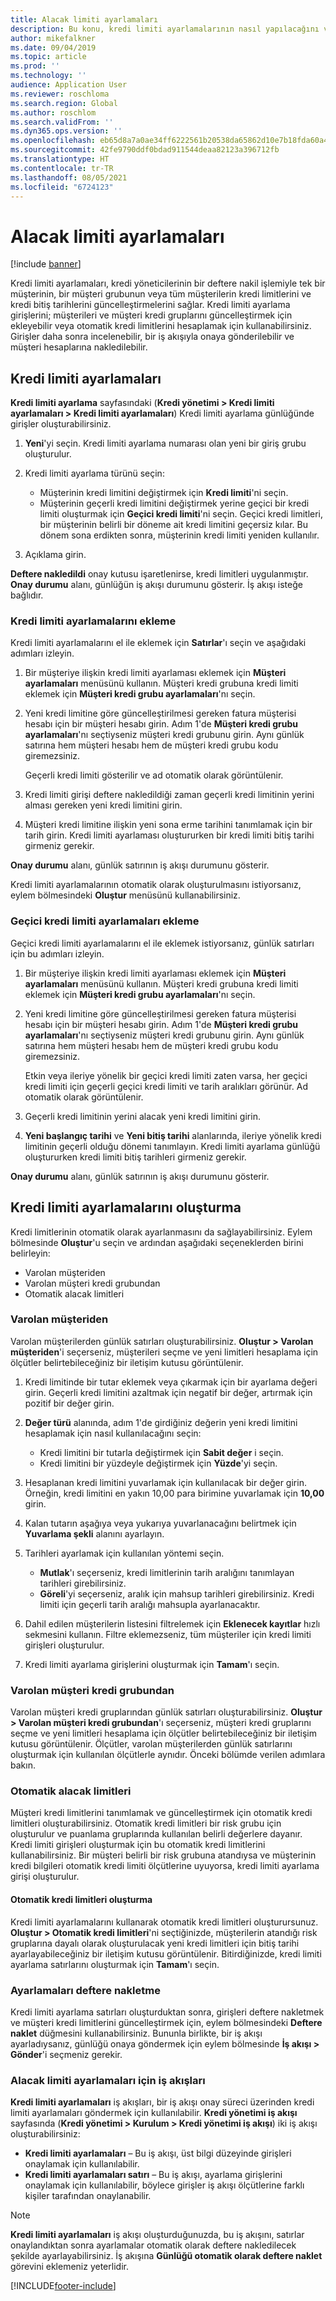 ```yaml
---
title: Alacak limiti ayarlamaları
description: Bu konu, kredi limiti ayarlamalarının nasıl yapılacağını ve ekleneceğini açıklamaktadır.
author: mikefalkner
ms.date: 09/04/2019
ms.topic: article
ms.prod: ''
ms.technology: ''
audience: Application User
ms.reviewer: roschloma
ms.search.region: Global
ms.author: roschlom
ms.search.validFrom: ''
ms.dyn365.ops.version: ''
ms.openlocfilehash: eb65d8a7a0ae34ff6222561b20538da65862d10e7b18fda60a42d55e8b5516ae
ms.sourcegitcommit: 42fe9790ddf0bdad911544deaa82123a396712fb
ms.translationtype: HT
ms.contentlocale: tr-TR
ms.lasthandoff: 08/05/2021
ms.locfileid: "6724123"
---
```

# <a name="credit-limit-adjustments"></a>Alacak limiti ayarlamaları 

[!include [banner](../includes/banner.md)]

Kredi limiti ayarlamaları, kredi yöneticilerinin bir deftere nakil işlemiyle tek bir müşterinin, bir müşteri grubunun veya tüm müşterilerin kredi limitlerini ve kredi bitiş tarihlerini güncelleştirmelerini sağlar. Kredi limiti ayarlama girişlerini; müşterileri ve müşteri kredi gruplarını güncelleştirmek için ekleyebilir veya otomatik kredi limitlerini hesaplamak için kullanabilirsiniz. Girişler daha sonra incelenebilir, bir iş akışıyla onaya gönderilebilir ve müşteri hesaplarına nakledilebilir.

## <a name="set-up-credit-limit-adjustments"></a>Kredi limiti ayarlamaları

**Kredi limiti ayarlama** sayfasındaki (**Kredi yönetimi \> Kredi limiti ayarlamaları \> Kredi limiti ayarlamaları**) Kredi limiti ayarlama günlüğünde girişler oluşturabilirsiniz.

1. **Yeni**'yi seçin. Kredi limiti ayarlama numarası olan yeni bir giriş grubu oluşturulur.
2. Kredi limiti ayarlama türünü seçin:

    - Müşterinin kredi limitini değiştirmek için **Kredi limiti**'ni seçin.
    - Müşterinin geçerli kredi limitini değiştirmek yerine geçici bir kredi limiti oluşturmak için **Geçici kredi limiti**'ni seçin. Geçici kredi limitleri, bir müşterinin belirli bir döneme ait kredi limitini geçersiz kılar. Bu dönem sona erdikten sonra, müşterinin kredi limiti yeniden kullanılır.
3. Açıklama girin. 

**Deftere nakledildi** onay kutusu işaretlenirse, kredi limitleri uygulanmıştır. **Onay durumu** alanı, günlüğün iş akışı durumunu gösterir. İş akışı isteğe bağlıdır.

### <a name="add-credit-limit-adjustments"></a>Kredi limiti ayarlamalarını ekleme

Kredi limiti ayarlamalarını el ile eklemek için **Satırlar**'ı seçin ve aşağıdaki adımları izleyin.

1. Bir müşteriye ilişkin kredi limiti ayarlaması eklemek için **Müşteri ayarlamaları** menüsünü kullanın. Müşteri kredi grubuna kredi limiti eklemek için **Müşteri kredi grubu ayarlamaları**'nı seçin.
2. Yeni kredi limitine göre güncelleştirilmesi gereken fatura müşterisi hesabı için bir müşteri hesabı girin. Adım 1'de **Müşteri kredi grubu ayarlamaları**'nı seçtiyseniz müşteri kredi grubunu girin. Aynı günlük satırına hem müşteri hesabı hem de müşteri kredi grubu kodu giremezsiniz.

    Geçerli kredi limiti gösterilir ve ad otomatik olarak görüntülenir.

3. Kredi limiti girişi deftere nakledildiği zaman geçerli kredi limitinin yerini alması gereken yeni kredi limitini girin.
4. Müşteri kredi limitine ilişkin yeni sona erme tarihini tanımlamak için bir tarih girin. Kredi limiti ayarlaması oluştururken bir kredi limiti bitiş tarihi girmeniz gerekir.

**Onay durumu** alanı, günlük satırının iş akışı durumunu gösterir.

Kredi limiti ayarlamalarının otomatik olarak oluşturulmasını istiyorsanız, eylem bölmesindeki **Oluştur** menüsünü kullanabilirsiniz.
 
### <a name="add-temporary-credit-limit-adjustments"></a>Geçici kredi limiti ayarlamaları ekleme

Geçici kredi limiti ayarlamalarını el ile eklemek istiyorsanız, günlük satırları için bu adımları izleyin.

1. Bir müşteriye ilişkin kredi limiti ayarlaması eklemek için **Müşteri ayarlamaları** menüsünü kullanın. Müşteri kredi grubuna kredi limiti eklemek için **Müşteri kredi grubu ayarlamaları**'nı seçin.
2. Yeni kredi limitine göre güncelleştirilmesi gereken fatura müşterisi hesabı için bir müşteri hesabı girin. Adım 1'de **Müşteri kredi grubu ayarlamaları**'nı seçtiyseniz müşteri kredi grubunu girin. Aynı günlük satırına hem müşteri hesabı hem de müşteri kredi grubu kodu giremezsiniz.

    Etkin veya ileriye yönelik bir geçici kredi limiti zaten varsa, her geçici kredi limiti için geçerli geçici kredi limiti ve tarih aralıkları görünür. Ad otomatik olarak görüntülenir.

3. Geçerli kredi limitinin yerini alacak yeni kredi limitini girin.
4. **Yeni başlangıç tarihi** ve **Yeni bitiş tarihi** alanlarında, ileriye yönelik kredi limitinin geçerli olduğu dönemi tanımlayın. Kredi limiti ayarlama günlüğü oluştururken kredi limiti bitiş tarihleri girmeniz gerekir.

**Onay durumu** alanı, günlük satırının iş akışı durumunu gösterir.

## <a name="generate-credit-limit-adjustments"></a>Kredi limiti ayarlamalarını oluşturma

Kredi limitlerinin otomatik olarak ayarlanmasını da sağlayabilirsiniz. Eylem bölmesinde **Oluştur**'u seçin ve ardından aşağıdaki seçeneklerden birini belirleyin:

- Varolan müşteriden
- Varolan müşteri kredi grubundan
- Otomatik alacak limitleri

### <a name="from-existing-customer"></a>Varolan müşteriden

Varolan müşterilerden günlük satırları oluşturabilirsiniz. **Oluştur \> Varolan müşteriden**'i seçerseniz, müşterileri seçme ve yeni limitleri hesaplama için ölçütler belirtebileceğiniz bir iletişim kutusu görüntülenir.

1. Kredi limitinde bir tutar eklemek veya çıkarmak için bir ayarlama değeri girin. Geçerli kredi limitini azaltmak için negatif bir değer, artırmak için pozitif bir değer girin.
2. **Değer türü** alanında, adım 1'de girdiğiniz değerin yeni kredi limitini hesaplamak için nasıl kullanılacağını seçin:

    - Kredi limitini bir tutarla değiştirmek için **Sabit değer** i seçin.
    - Kredi limitini bir yüzdeyle değiştirmek için **Yüzde**'yi seçin.

3. Hesaplanan kredi limitini yuvarlamak için kullanılacak bir değer girin. Örneğin, kredi limitini en yakın 10,00 para birimine yuvarlamak için **10,00** girin.
4. Kalan tutarın aşağıya veya yukarıya yuvarlanacağını belirtmek için **Yuvarlama şekli** alanını ayarlayın.
5. Tarihleri ayarlamak için kullanılan yöntemi seçin.

    - **Mutlak**'ı seçerseniz, kredi limitlerinin tarih aralığını tanımlayan tarihleri girebilirsiniz.
    - **Göreli**'yi seçerseniz, aralık için mahsup tarihleri girebilirsiniz. Kredi limiti için geçerli tarih aralığı mahsupla ayarlanacaktır.

6. Dahil edilen müşterilerin listesini filtrelemek için **Eklenecek kayıtlar** hızlı sekmesini kullanın. Filtre eklemezseniz, tüm müşteriler için kredi limiti girişleri oluşturulur.
7. Kredi limiti ayarlama girişlerini oluşturmak için **Tamam**'ı seçin.

### <a name="from-existing-customer-credit-group"></a>Varolan müşteri kredi grubundan

Varolan müşteri kredi gruplarından günlük satırları oluşturabilirsiniz. **Oluştur \> Varolan müşteri kredi grubundan**'ı seçerseniz, müşteri kredi gruplarını seçme ve yeni limitleri hesaplama için ölçütler belirtebileceğiniz bir iletişim kutusu görüntülenir. Ölçütler, varolan müşterilerden günlük satırlarını oluşturmak için kullanılan ölçütlerle aynıdır. Önceki bölümde verilen adımlara bakın.

### <a name="automatic-credit-limits"></a>Otomatik alacak limitleri

Müşteri kredi limitlerini tanımlamak ve güncelleştirmek için otomatik kredi limitleri oluşturabilirsiniz. Otomatik kredi limitleri bir risk grubu için oluşturulur ve puanlama gruplarında kullanılan belirli değerlere dayanır. Kredi limiti girişleri oluşturmak için bu otomatik kredi limitlerini kullanabilirsiniz. Bir müşteri belirli bir risk grubuna atandıysa ve müşterinin kredi bilgileri otomatik kredi limiti ölçütlerine uyuyorsa, kredi limiti ayarlama girişi oluşturulur.

#### <a name="create-automatic-credit-limits"></a>Otomatik kredi limitleri oluşturma

Kredi limiti ayarlamalarını kullanarak otomatik kredi limitleri oluşturursunuz. **Oluştur \> Otomatik kredi limitleri**'ni seçtiğinizde, müşterilerin atandığı risk gruplarına dayalı olarak oluşturulacak yeni kredi limitleri için bitiş tarihi ayarlayabileceğiniz bir iletişim kutusu görüntülenir. Bitirdiğinizde, kredi limiti ayarlama satırlarını oluşturmak için **Tamam**'ı seçin.

### <a name="post-adjustments"></a>Ayarlamaları deftere nakletme

Kredi limiti ayarlama satırları oluşturduktan sonra, girişleri deftere nakletmek ve müşteri kredi limitlerini güncelleştirmek için, eylem bölmesindeki **Deftere naklet** düğmesini kullanabilirsiniz. Bununla birlikte, bir iş akışı ayarladıysanız, günlüğü onaya göndermek için eylem bölmesinde **İş akışı \> Gönder**'i seçmeniz gerekir.

### <a name="credit-limit-adjustments-workflows"></a>Alacak limiti ayarlamaları için iş akışları

**Kredi limiti ayarlamaları** iş akışları, bir iş akışı onay süreci üzerinden kredi limiti ayarlamaları göndermek için kullanılabilir. **Kredi yönetimi iş akışı** sayfasında (**Kredi yönetimi \> Kurulum \> Kredi yönetimi iş akışı**) iki iş akışı oluşturabilirsiniz:

- **Kredi limiti ayarlamaları** – Bu iş akışı, üst bilgi düzeyinde girişleri onaylamak için kullanılabilir.
- **Kredi limiti ayarlamaları satırı** – Bu iş akışı, ayarlama girişlerini onaylamak için kullanılabilir, böylece girişler iş akışı ölçütlerine farklı kişiler tarafından onaylanabilir.

> [!NOTE]
> **Kredi limiti ayarlamaları** iş akışı oluşturduğunuzda, bu iş akışını, satırlar onaylandıktan sonra ayarlamalar otomatik olarak deftere nakledilecek şekilde ayarlayabilirsiniz. İş akışına **Günlüğü otomatik olarak deftere naklet** görevini eklemeniz yeterlidir.


[!INCLUDE[footer-include](../../includes/footer-banner.md)]